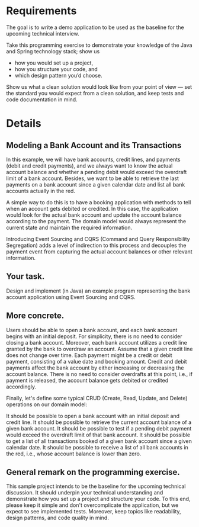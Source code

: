 # Requirements

The goal is to write a demo application to be used as the baseline for the upcoming technical interview. 

Take this programming exercise to demonstrate your knowledge of the Java and Spring technology stack; show us 
- how you would set up a project, 
- how you structure your code, and 
- which design pattern you’d choose. 

Show us what a clean solution would look like from your point of view — set the standard you would expect from a clean solution, and keep tests and code documentation in mind.

# Details
## Modeling a Bank Account and its Transactions
In this example, we will have bank accounts, credit lines, and payments (debit and credit payments), and we always want to know the actual account balance and whether a pending debit would exceed the overdraft limit of a bank account. Besides, we want to be able to retrieve the last payments on a bank account since a given calendar date and list all bank accounts actually in the red.

A simple way to do this is to have a booking application with methods to tell when an account gets debited or credited. In this case, the application would look for the actual bank account and update the account balance according to the payment. The domain model would always represent the current state and maintain the required information.

Introducing Event Sourcing and CQRS (Command and Query Responsibility Segregation) adds a level of indirection to this process and decouples the payment event from capturing the actual account balances or other relevant information.

## Your task.
Design and implement (in Java) an example program representing the bank account application using Event Sourcing and CQRS.

## More concrete.

Users should be able to open a bank account, and each bank account begins with an initial deposit. For simplicity, there is no need to consider closing a bank account.
Moreover, each bank account utilizes a credit line granted by the bank to overdraw an account. Assume that a given credit line does not change over time.
Each payment might be a credit or debit payment, consisting of a value date and booking amount.
Credit and debit payments affect the bank account by either increasing or decreasing the account balance. There is no need to consider overdrafts at this point, i.e., if payment is released, the account balance gets debited or credited accordingly.

Finally, let's define some typical CRUD (Create, Read, Update, and Delete) operations on our domain model:

It should be possible to open a bank account with an initial deposit and credit line. 
It should be possible to retrieve the current account balance of a given bank account.
It should be possible to test if a pending debit payment would exceed the overdraft limit of that bank account.
It should be possible to get a list of all transactions booked of a given bank account since a given calendar date.
It should be possible to receive a list of all bank accounts in the red, i.e., whose account balance is lower than zero.

## General remark on the programming exercise.

This sample project intends to be the baseline for the upcoming technical discussion. It should underpin your technical understanding and demonstrate how you set up a project and structure your code. To this end, please keep it simple and don't overcomplicate the application, but we expect to see implemented tests. Moreover, keep topics like readability, design patterns, and code quality in mind. 


